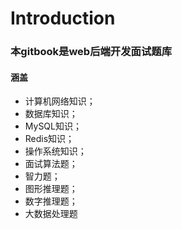 # Introduction

### 本gitbook是web后端开发面试题库

#### 涵盖

- 计算机网络知识；
- 数据库知识；
- MySQL知识；
- Redis知识；
- 操作系统知识；
- 面试算法题；
- 智力题；
- 图形推理题；
- 数字推理题；
- 大数据处理题